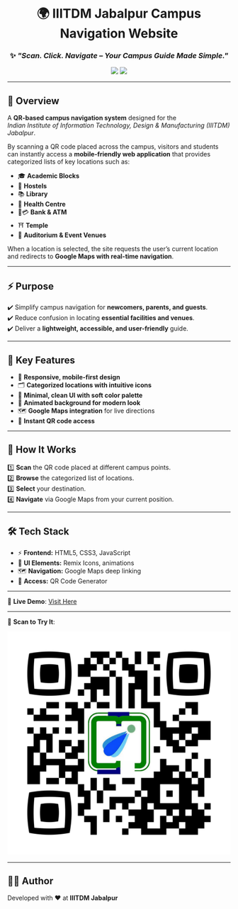 <div align="center">

# 🌍 IIITDM Jabalpur Campus Navigation Website  

### ✨ *"Scan. Click. Navigate – Your Campus Guide Made Simple."*  

<img src="https://img.shields.io/badge/Project-IIITDM%20Navigation-blue?style=for-the-badge&logo=googlemaps" />  
<img src="https://img.shields.io/badge/Made%20With-HTML%2C%20CSS%2C%20JS-green?style=for-the-badge&logo=javascript" />  

</div>  

---

## 📖 Overview  
A **QR-based campus navigation system** designed for the  
*Indian Institute of Information Technology, Design & Manufacturing (IIITDM) Jabalpur*.  

By scanning a QR code placed across the campus, visitors and students can instantly access a **mobile-friendly web application** that provides categorized lists of key locations such as:  

- 🎓 **Academic Blocks**  
- 🏢 **Hostels**  
- 📚 **Library**  
- 🏥 **Health Centre**  
- 🏦💳 **Bank & ATM**  
- ⛩️ **Temple**  
- 📅 **Auditorium & Event Venues**  

When a location is selected, the site requests the user’s current location and redirects to **Google Maps with real-time navigation**.  

---

## ⚡ Purpose  
✔️ Simplify campus navigation for **newcomers, parents, and guests**.  
✔️ Reduce confusion in locating **essential facilities and venues**.  
✔️ Deliver a **lightweight, accessible, and user-friendly** guide.  

---

## 🎨 Key Features  
- 📱 **Responsive, mobile-first design**  
- 🗂️ **Categorized locations with intuitive icons**  
- 🎨 **Minimal, clean UI with soft color palette**  
- 🌌 **Animated background for modern look**  
- 🗺️ **Google Maps integration** for live directions  
- 🔗 **Instant QR code access**  

---

## 🚀 How It Works  
1️⃣ **Scan** the QR code placed at different campus points.  
2️⃣ **Browse** the categorized list of locations.  
3️⃣ **Select** your destination.  
4️⃣ **Navigate** via Google Maps from your current position.  

---

## 🛠️ Tech Stack  
- ⚡ **Frontend:** HTML5, CSS3, JavaScript  
- 🎨 **UI Elements:** Remix Icons, animations  
- 🗺️ **Navigation:** Google Maps deep linking  
- 📲 **Access:** QR Code Generator  

---

🚀 **Live Demo**: [Visit Here](https://iiitdmj-campus-navigator.vercel.app/)

---

📲 **Scan to Try It**:

![QR Code](./qrcode.png)

---

## 👨‍💻 Author  
Developed with ❤️ at **IIITDM Jabalpur**  
